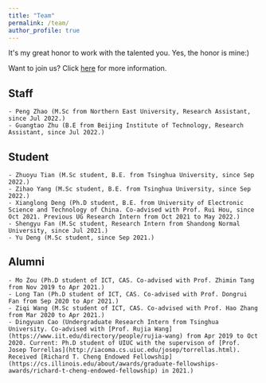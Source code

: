 ```yaml
---
title: "Team"
permalink: /team/
author_profile: true
---
```


It's my great honor to work with the talented you. Yes, the honor is mine:)

Want to join us? Click [here](../pages/recruiting) for more information.

## Staff

	- Peng Zhao (M.Sc from Northern East University, Research Assistant, since Jul 2022.)
	- Guangtao Zhu (B.E from Beijing Institute of Technology, Research Assistant, since Jul 2022.)


## Student

	- Zhuoyu Tian (M.Sc student, B.E. from Tsinghua University, since Sep 2022.)
	- Zihao Yang (M.Sc student, B.E. from Tsinghua University, since Sep 2022.)
	- Xianglong Deng (Ph.D student, B.E. from University of Electronic Science and Technology of China. Co-advised with Prof. Rui Hou, since Oct 2021. Previous UG Research Intern from Oct 2021 to May 2022.)
	- Shengyu Fan (M.Sc student, Research Intern from Shandong Normal University, since Jul 2021.)
	- Yu Deng (M.Sc student, since Sep 2021.)

## Alumni

	- Mo Zou (Ph.D student of ICT, CAS. Co-advised with Prof. Zhimin Tang from Nov 2019 to Apr 2021.)
	- Long Tan (Ph.D student of ICT, CAS. Co-advised with Prof. Dongrui Fan from Sep 2020 to Apr 2021.)
	- Ziqi Wang (M.Sc student of ICT, CAS. Co-advised with Prof. Hao Zhang from Mar 2020 to Apr 2021.)
	- Dingyuan Cao (Undergraduate Research Intern from Tsinghua University. Co-advised with [Prof. Rujia Wang](https://www.iit.edu/directory/people/rujia-wang) from Apr 2019 to Oct 2020. Current: Ph.D student of UIUC with the supervison of [Prof. Josep Torrellas](http://iacoma.cs.uiuc.edu/josep/torrellas.html). Received [Richard T. Cheng Endowed Fellowship](https://cs.illinois.edu/about/awards/graduate-fellowships-awards/richard-t-cheng-endowed-fellowship) in 2021.) 
